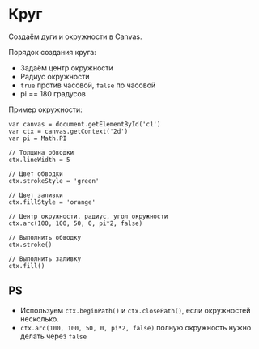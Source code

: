 # Круг
Создаём дуги и окружности в Canvas.

Порядок создания круга:
* Задаём центр окружности
* Радиус окружности
* `true` против часовой, `false` по часовой
* pi == 180 градусов

Пример окружности:

    var canvas = document.getElementById('c1')
    var ctx = canvas.getContext('2d')
    var pi = Math.PI

    // Толщина обводки
    ctx.lineWidth = 5

    // Цвет обводки
    ctx.strokeStyle = 'green'

    // Цвет заливки
    ctx.fillStyle = 'orange'

    // Центр окружности, радиус, угол окружности
    ctx.arc(100, 100, 50, 0, pi*2, false)

    // Выполнить обводку
    ctx.stroke()

    // Выполнить заливку
    ctx.fill()

## PS
* Используем `ctx.beginPath()` и `ctx.closePath()`, если окружностей несколько.
* `ctx.arc(100, 100, 50, 0, pi*2, false)` полную окружность нужно делать через `false`
